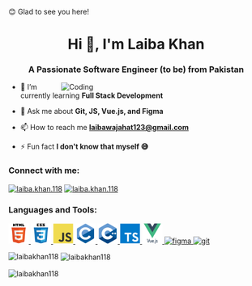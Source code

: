 😊 Glad to see you here!

<h1 align="center">Hi 👋, I'm Laiba Khan</h1>
<h3 align="center">A Passionate Software Engineer (to be) from Pakistan</h3>
<img align="right" alt="Coding" width="400" src="https://mir-s3-cdn-cf.behance.net/project_modules/disp/601014116770475.6068beff4640a.gif">

- 🌱 I’m currently learning **Full Stack Development**

- 💬 Ask me about **Git, JS, Vue.js, and Figma**

- 📫 How to reach me **laibawajahat123@gmail.com**

- ⚡ Fun fact **I don't know that myself 😅**

<h3 align="left">Connect with me:</h3>
<p align="left">
<a href="https://fb.com/laiba.khan.118" target="blank"><img align="center" src="https://raw.githubusercontent.com/rahuldkjain/github-profile-readme-generator/master/src/images/icons/Social/facebook.svg" alt="laiba.khan.118" height="30" width="40" /></a>
<a href="https://instagram.com/laiba.khan.118" target="blank"><img align="center" src="https://raw.githubusercontent.com/rahuldkjain/github-profile-readme-generator/master/src/images/icons/Social/instagram.svg" alt="laiba.khan.118" height="30" width="40" /></a>
</p>

<h3 align="left">Languages and Tools:</h3>
<p align="left"> <a href="https://html.com/" target="_blank" rel="noreferrer"> <img src="https://raw.githubusercontent.com/devicons/devicon/master/icons/html5/html5-original-wordmark.svg" alt="html5" width="40" height="40"/> </a> <a href="https://www.w3schools.com/css/" target="_blank" rel="noreferrer"> <img src="https://raw.githubusercontent.com/devicons/devicon/master/icons/css3/css3-original-wordmark.svg" alt="css3" width="40" height="40"/> </a>  <a href="https://www.javascript.com/" target="_blank" rel="noreferrer"> <img src="https://raw.githubusercontent.com/devicons/devicon/master/icons/javascript/javascript-original.svg" alt="javascript" width="40" height="40"/> </a> <a href="https://www.cprogramming.com/" target="_blank" rel="noreferrer"> <img src="https://raw.githubusercontent.com/devicons/devicon/master/icons/c/c-original.svg" alt="c" width="40" height="40"/> </a> <a href="http://www.cplusplus.org/" target="_blank" rel="noreferrer"> <img src="https://raw.githubusercontent.com/devicons/devicon/master/icons/cplusplus/cplusplus-original.svg" alt="cplusplus" width="40" height="40"/> </a> <a href="https://www.typescriptlang.org/" target="_blank" rel="noreferrer"> <img src="https://raw.githubusercontent.com/devicons/devicon/master/icons/typescript/typescript-original.svg" alt="typescript" width="40" height="40"/> </a> <a href="https://vuejs.org/" target="_blank" rel="noreferrer"> <img src="https://raw.githubusercontent.com/devicons/devicon/master/icons/vuejs/vuejs-original-wordmark.svg" alt="vuejs" width="40" height="40"/> </a><a href="https://www.figma.com/" target="_blank" rel="noreferrer"> <img src="https://www.vectorlogo.zone/logos/figma/figma-icon.svg" alt="figma" width="40" height="40"/> </a> <a href="https://git-scm.com/" target="_blank" rel="noreferrer"> <img src="https://www.vectorlogo.zone/logos/git-scm/git-scm-icon.svg" alt="git" width="40" height="40"/> </a>   </p>

<p><img align="left" src="https://github-readme-stats.vercel.app/api/top-langs?username=laibakhan118&show_icons=true&locale=en&layout=compact" alt="laibakhan118" /></p>

<p>&nbsp;<img align="center" src="https://github-readme-stats.vercel.app/api?username=laibakhan118&show_icons=true&locale=en" alt="laibakhan118" /></p>

<p><img align="center" src="https://github-readme-streak-stats.herokuapp.com/?user=laibakhan118&" alt="laibakhan118" /></p>

